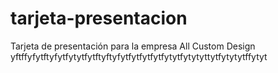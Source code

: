 # tarjeta-presentacion
Tarjeta de presentación para la empresa All Custom Design
yftffyfytftyfytfytytfytftyftyfytfytfytfytfytytfytytyttytfytytytffytyt

